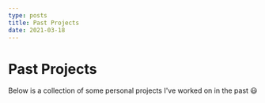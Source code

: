 ```yaml
---
type: posts
title: Past Projects
date: 2021-03-18
---
```


# Past Projects

Below is a collection of some personal projects I've worked on in the past 😃
